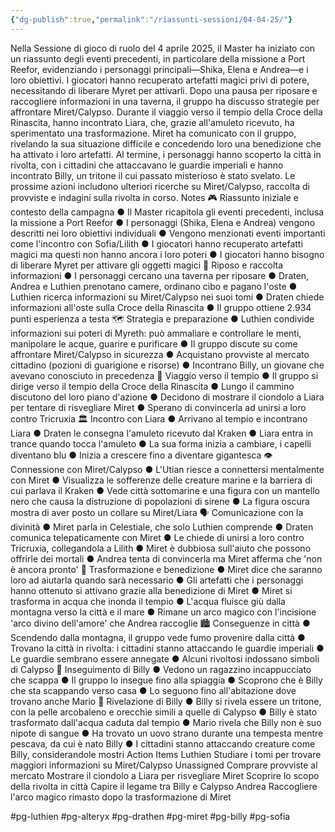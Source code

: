 ```yaml
---
{"dg-publish":true,"permalink":"/riassunti-sessioni/04-04-25/"}
---
```


Nella Sessione di gioco di ruolo del 4 aprile 2025, il Master ha iniziato con un riassunto degli eventi precedenti, in particolare della missione a Port Reefor, evidenziando i personaggi principali—Shika, Elena e Andrea—e i loro obiettivi. I giocatori hanno recuperato artefatti magici privi di potere, necessitando di liberare Myret per attivarli. Dopo una pausa per riposare e raccogliere informazioni in una taverna, il gruppo ha discusso strategie per affrontare Miret/Calypso. Durante il viaggio verso il tempio della Croce della Rinascita, hanno incontrato Liara, che, grazie all'amuleto ricevuto, ha sperimentato una trasformazione. Miret ha comunicato con il gruppo, rivelando la sua situazione difficile e concedendo loro una benedizione che ha attivato i loro artefatti. Al termine, i personaggi hanno scoperto la città in rivolta, con i cittadini che attaccavano le guardie imperiali e hanno incontrato Billy, un tritone il cui passato misterioso è stato svelato. Le prossime azioni includono ulteriori ricerche su Miret/Calypso, raccolta di provviste e indagini sulla rivolta in corso.
Notes
🎮 Riassunto iniziale e contesto della campagna
● Il Master ricapitola gli eventi precedenti, inclusa la missione a Port Reefor
● I personaggi (Shika, Elena e Andrea) vengono descritti nei loro obiettivi individuali
● Vengono menzionati eventi importanti come l'incontro con Sofia/Lilith
● I giocatori hanno recuperato artefatti magici ma questi non hanno ancora i loro poteri
● I giocatori hanno bisogno di liberare Myret per attivare gli oggetti magici
🛌 Riposo e raccolta informazioni
● I personaggi cercano una taverna per riposare
● Draten, Andrea e Luthien prenotano camere, ordinano cibo e pagano l'oste
● Luthien ricerca informazioni su Miret/Calypso nei suoi tomi
● Draten chiede informazioni all'oste sulla Croce della Rinascita
● Il gruppo ottiene 2.934 punti esperienza a testa
🗺️
Strategia e preparazione
● Luthien condivide informazioni sui poteri di Myreth: può ammaliare e controllare le menti, manipolare le acque, guarire e purificare
● Il gruppo discute su come affrontare Miret/Calypso in sicurezza
● Acquistano provviste al mercato cittadino (pozioni di guarigione e risorse)
● Incontrano Billy, un giovane che avevano conosciuto in precedenza
🚶 Viaggio verso il tempio
● Il gruppo si dirige verso il tempio della Croce della Rinascita
● Lungo il cammino discutono del loro piano d'azione
● Decidono di mostrare il ciondolo a Liara per tentare di risvegliare Miret
● Sperano di convincerla ad unirsi a loro contro Tricruxia
🏛️
Incontro con Liara
● Arrivano al tempio e incontrano Liara
● Draten le consegna l'amuleto ricevuto dal Kraken
● Liara entra in trance quando tocca l'amuleto
● La sua forma inizia a cambiare, i capelli diventano blu
● Inizia a crescere fino a diventare gigantesca
👁️
Connessione con Miret/Calypso
● L'Utian riesce a connettersi mentalmente con Miret
● Visualizza le sofferenze delle creature marine e la barriera di cui parlava il Kraken
● Vede città sottomarine e una figura con un mantello nero che causa la distruzione di popolazioni di sirene
● La figura oscura mostra di aver posto un collare su Miret/Liara
🗣️
Comunicazione con la divinità
● Miret parla in Celestiale, che solo Luthien comprende
● Draten comunica telepaticamente con Miret
● Le chiede di unirsi a loro contro Tricruxia, collegandola a Lilith
● Miret è dubbiosa sull'aiuto che possono offrirle dei mortali
● Andrea tenta di convincerla ma Miret afferma che 'non è ancora pronto'
🌊 Trasformazione e benedizione
● Miret dice che saranno loro ad aiutarla quando sarà necessario
● Gli artefatti che i personaggi hanno ottenuto si attivano grazie alla benedizione di Miret
● Miret si trasforma in acqua che inonda il tempio
● L'acqua fluisce giù dalla montagna verso la città e il mare
● Rimane un arco magico con l'incisione 'arco divino dell'amore' che Andrea raccoglie
🏙️
Conseguenze in città
● Scendendo dalla montagna, il gruppo vede fumo provenire dalla città
● Trovano la città in rivolta: i cittadini stanno attaccando le guardie imperiali
● Le guardie sembrano essere annegate
● Alcuni rivoltosi indossano simboli di Calypso
🏃 Inseguimento di Billy
● Vedono un ragazzino incappucciato che scappa
● Il gruppo lo insegue fino alla spiaggia
● Scoprono che è Billy che sta scappando verso casa
● Lo seguono fino all'abitazione dove trovano anche Mario
🧜 Rivelazione di Billy
● Billy si rivela essere un tritone, con la pelle arcobaleno e orecchie simili a quelle di Calypso
● Billy è stato trasformato dall'acqua caduta dal tempio
● Mario rivela che Billy non è suo nipote di sangue
● Ha trovato un uovo strano durante una tempesta mentre pescava, da cui è nato Billy
● I cittadini stanno attaccando creature come Billy, considerandole mostri
Action Items
Luthien
Studiare i tomi per trovare maggiori informazioni su Miret/Calypso
Unassigned
Comprare provviste al mercato
Mostrare il ciondolo a Liara per risvegliare Miret
Scoprire lo scopo della rivolta in città
Capire il legame tra Billy e Calypso
Andrea
Raccogliere l'arco magico rimasto dopo la trasformazione di Miret

#pg-luthien
#pg-alteryx
#pg-drathen
#pg-miret
#pg-billy
#pg-sofia